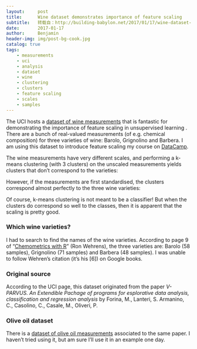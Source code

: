 ```yaml
---
layout:     post
title:      Wine dataset demonstrates importance of feature scaling
subtitle:   转载自：http://building-babylon.net/2017/01/17/wine-dataset-demonstrates-importance-of-feature-scaling/
date:       2017-01-17
author:     Benjamin
header-img: img/post-bg-cook.jpg
catalog: true
tags:
    - measurements
    - uci
    - analysis
    - dataset
    - wine
    - clustering
    - clusters
    - feature scaling
    - scales
    - samples
---
```


The UCI hosts a [dataset of wine measurements](https://archive.ics.uci.edu/ml/datasets/Wine) that is fantastic for demonstrating the importance of feature scaling in unsupervised learning . There are a bunch of real-valued measurements (of e.g. chemical composition) for three varieties of wine: Barolo, Grignolino and Barbera. I am using this dataset to introduce feature scaling my course on [DataCamp](https://www.datacamp.com/courses/unsupervised-learning-in-python).

The wine measurements have very different scales, and performing a k-means clustering (with 3 clusters) on the unscaled measurements yields clusters that don’t correspond to the varieties:

However, if the measurements are first standardised, the clusters correspond almost perfectly to the three wine varieties:

Of course, k-means clustering is not meant to be a classifier! But when the clusters do correspond so well to the classes, then it is apparent that the scaling is pretty good.

### Which wine varieties?

I had to search to find the names of the wine varieties. According to page 9 of “[Chemometrics with R](https://books.google.de/books/about/Chemometrics_with_R.html?id=0jdNQ_Xrhu8C&redir_esc=y)” (Ron Wehrens), the three varieties are: Barolo (58 samples), Grignolino (71 samples) and Barbera (48 samples). I was unable to follow Wehren’s citation (it’s his [6]) on Google books.

### Original source

According to the UCI page, this dataset originated from the paper *V-PARVUS. An Extendible Pachage of programs for esplorative data analysis, classification and regression analysis* by Forina, M., Lanteri, S. Armanino, C., Casolino, C., Casale, M., Oliveri, P.

### Olive oil dataset

There is a [dataset of olive oil measurements](http://artax.karlin.mff.cuni.cz/r-help/library/pdfCluster/html/oliveoil.html) associated to the same paper. I haven’t tried using it, but am sure I’ll use it in an example one day.
